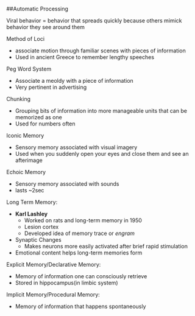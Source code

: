 ##Automatic Processing

Viral behavior = behavior that spreads quickly because others mimick behavior they see around them

Method of Loci
  - associate motion through familiar scenes with pieces of information
  - Used in ancient Greece to remember lengthy speeches

Peg Word System
  - Associate a meoldy with a piece of information
  - Very pertinent in advertising

Chunking
  - Grouping bits of information into more manageable units that can be memorized as one
  - Used for numbers often

Iconic Memory
  - Sensory memory associated with visual imagery
  - Used when you suddenly open your eyes and close them and see an afterimage

Echoic Memory
  - Sensory memory associated with sounds
  - lasts ~2sec

Long Term Memory:
  - **Karl Lashley**
    * Worked on rats and long-term memory in 1950
    * Lesion cortex
    * Developed idea of memory trace or _engram_
  - Synaptic Changes
    * Makes neurons more easily activated after brief rapid stimulation
  - Emotional content helps long-term memories form

Explicit Memory/Declarative Memory:
  - Memory of information one can consciously retrieve
  - Stored in hippocampus(in limbic system)

Implicit Memory/Procedural Memory:
  - Memory of information that happens spontaneously
